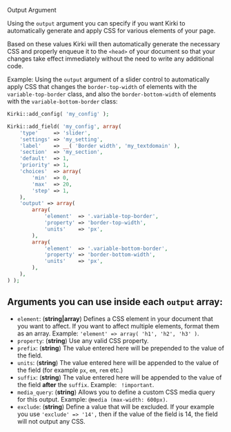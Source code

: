 Output Argument

Using the `output` argument you can specify if you want Kirki to automatically generate and apply CSS for various elements of your page.

Based on these values Kirki will then automatically generate the necessary CSS and properly enqueue it to the `<head>` of your document so that your changes take effect immediately without the need to write any additional code.

Example: Using the `output` argument of a slider control to automatically apply CSS that changes the `border-top-width` of elements with the `variable-top-border` class, and also the `border-bottom-width` of elements with the `variable-bottom-border` class:

```php
Kirki::add_config( 'my_config' );

Kirki::add_field( 'my_config', array(
	'type'     => 'slider',
	'settings' => 'my_setting',
	'label'    => __( 'Border width', 'my_textdomain' ),
	'section'  => 'my_section',
	'default'  => 1,
	'priority' => 1,
	'choices'  => array(
		'min'  => 0,
		'max'  => 20,
		'step' => 1,
	),
	'output' => array(
		array(
			'element'  => '.variable-top-border',
			'property' => 'border-top-width',
			'units'    => 'px',
		),
		array(
			'element'  => '.variable-bottom-border',
			'property' => 'border-bottom-width',
			'units'    => 'px',
		),
	),
) );
```

## Arguments you can use inside each `output` array:

* `element`: (**string|array**) Defines a CSS element in your document that you want to affect. If you want to affect multiple elements, format them as an array. Example: `'element' => array( 'h1', 'h2', 'h3' )`.
* `property`: (**string**) Use any valid CSS property.
* `prefix`: (**string**) The value entered here will be prepended to the value of the field.
* `units`: (**string**) The value entered here will be appended to the value of the field (for example `px`, `em`, `rem` etc.)
* `suffix`: (**string**) The value entered here will be appended to the value of the field **after** the `suffix`. Example: ` !important`.
* `media_query`: (**string**) Allows you to define a custom CSS media query for this output. Example: `@media (max-width: 600px)`.
* `exclude`: (**string**) Define a value that will be excluded. If your example you use `'exclude' => '14',` then if the value of the field is 14, the field will not output any CSS.
